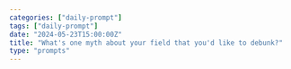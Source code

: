 ```yaml
---
categories: ["daily-prompt"]
tags: ["daily-prompt"]
date: "2024-05-23T15:00:00Z"
title: "What's one myth about your field that you'd like to debunk?"
type: "prompts"
---
```

